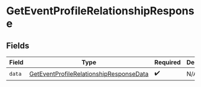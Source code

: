 # GetEventProfileRelationshipResponse


## Fields

| Field                                                                                                         | Type                                                                                                          | Required                                                                                                      | Description                                                                                                   |
| ------------------------------------------------------------------------------------------------------------- | ------------------------------------------------------------------------------------------------------------- | ------------------------------------------------------------------------------------------------------------- | ------------------------------------------------------------------------------------------------------------- |
| `data`                                                                                                        | [GetEventProfileRelationshipResponseData](../../models/components/GetEventProfileRelationshipResponseData.md) | :heavy_check_mark:                                                                                            | N/A                                                                                                           |